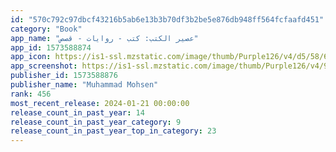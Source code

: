 ```yaml
---
id: "570c792c97dbcf43216b5ab6e13b3b70df3b2be5e876db948ff564fcfaafd451"
category: "Book"
app_name: "عصير الكتب: كتب - روايات - قصص"
app_id: 1573588874
app_icon: https://is1-ssl.mzstatic.com/image/thumb/Purple126/v4/d5/58/60/d55860f7-a342-317f-e590-5af919ee6290/AppIcon-0-1x_U007epad-0-10-0-sRGB-0-85-220-0.png/1024x1024bb.png
app_screenshot: https://is1-ssl.mzstatic.com/image/thumb/Purple126/v4/9c/f5/51/9cf551af-fe48-3824-39e2-2efca531c1d2/58bdc00e-5dd7-434a-9d81-37e2c094ee5a_Frame_67.jpg/1242x2208bb.png
publisher_id: 1573588876
publisher_name: "Muhammad Mohsen"
rank: 456
most_recent_release: 2024-01-21 00:00:00
release_count_in_past_year: 14
release_count_in_past_year_category: 9
release_count_in_past_year_top_in_category: 23
---
```

